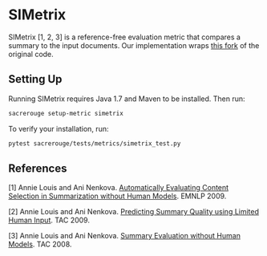 # SIMetrix
SIMetrix [1, 2, 3] is a reference-free evaluation metric that compares a summary to the input documents.
Our implementation wraps [this fork](https://github.com/igorbrigadir/simetrix) of the original code.

## Setting Up
Running SIMetrix requires Java 1.7 and Maven to be installed.
Then run:
```bash
sacrerouge setup-metric simetrix
```

To verify your installation, run:
```bash
pytest sacrerouge/tests/metrics/simetrix_test.py
```

## References
[1] Annie Louis and Ani Nenkova. [Automatically Evaluating Content Selection in Summarization without Human Models](https://www.aclweb.org/anthology/D09-1032/). EMNLP 2009.

[2] Annie Louis and Ani Nenkova. [Predicting Summary Quality using Limited Human Input](https://tac.nist.gov/publications/2009/participant.papers/UPenn.proceedings.pdf). TAC 2009.

[3] Annie Louis and Ani Nenkova. [Summary Evaluation without Human Models](https://www.researchgate.net/profile/Annie_Louis/publication/228863482_Automatic_summary_evaluation_without_human_models/links/02bfe51085c035d6eb000000/Automatic-summary-evaluation-without-human-models.pdf). TAC 2008.